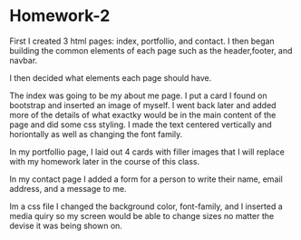 # Homework-2

First I created 3 html pages: index, portfollio, and contact. 
I then began building the common elements of each page such as the header,footer, and navbar. 

I then decided what elements each page should have. 

The index was going to be my about me page. I put a card I found on bootstrap and inserted an image of myself. I went back later and added more of the details of what exactky would be in the main content of the page and did some css styling. I made the text centered vertically and horiontally as well as changing the font family. 

In my portfollio page, I laid out 4 cards with filler images that I will replace with my homework later in the course of this class. 

In my contact page I added a form for a person to write their name, email address, and a message to me. 

Im a css file I changed the background color, font-family, and I inserted a media quiry so my screen would be able to change sizes no matter the devise it was being shown on. 

